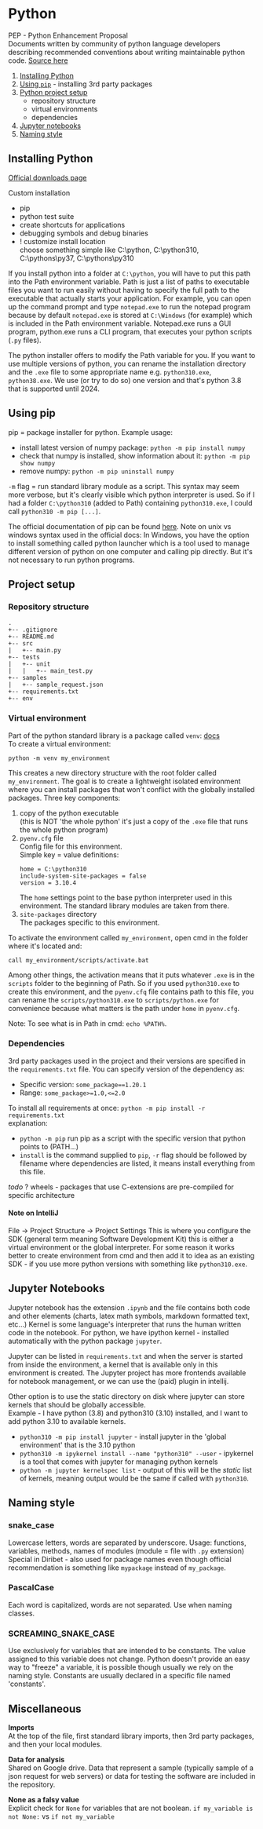 # Python

PEP - Python Enhancement Proposal<br>
Documents written by community of python language developers describing recommended conventions about writing
maintainable python code. 
[Source here](https://peps.python.org/pep-0008/)

1. [Installing Python](#installing-python) 
2. [Using `pip`](#using-pip) - installing 3rd party packages
3. [Python project setup](#project-setup)
    - repository structure
    - virtual environments
    - dependencies
4. [Jupyter notebooks](#jupyter-notebooks) 
5. [Naming style](#naming-style) 


## Installing Python
[Official downloads page](https://www.python.org/downloads/)

Custom installation
- pip
- python test suite
- create shortcuts for applications
- debugging symbols and debug binaries
- ! customize install location<br>
  choose something simple like C:\python, C:\python310, C:\pythons\py37, C:\pythons\py310

If you install python into a folder at `C:\python`, you will have to put this path into the Path environment variable.
Path is just a list of paths to executable files you want to run easily without having to specify the full path to
the executable that actually starts your application. For example, you can open up the command prompt and type 
`notepad.exe` to run the notepad program because by default `notepad.exe` is stored at `C:\Windows` (for example)
which is included in the Path environment variable. Notepad.exe runs a GUI program, python.exe runs a CLI program, that 
executes your python scripts (`.py` files).

The python installer offers to modify the Path variable for you. If you want to use multiple versions of python,
you can rename the installation directory and the `.exe` file to some appropriate name e.g. `python310.exe`,
`python38.exe`. We use (or try to do so) one version and that's python 3.8 that is supported until 2024.

## Using pip
pip = package installer for python.
Example usage:
- install latest version of numpy package: `python -m pip install numpy`
- check that numpy is installed, show information about it: `python -m pip show numpy`
- remove numpy: `python -m pip uninstall numpy`

`-m` flag = run standard library module as a script. This syntax may seem more verbose, but it's clearly visible which
python interpreter is used. So if I had a folder `C:\python310` (added to Path) containing `python310.exe`,
I could call `python310 -m pip [...]`.

The official documentation of pip can be found [here](https://pip.pypa.io/en/stable/).
Note on unix vs windows syntax used in the official docs: In Windows, you have the option to install something called
python launcher which is a tool used to manage different version of python on one computer and calling pip directly.
But it's not necessary to run python programs.

## Project setup

### Repository structure
```
.
+-- .gitignore
+-- README.md
+-- src
|   +-- main.py
+-- tests
|	+-- unit
|	|   +-- main_test.py
+-- samples
|   +-- sample_request.json
+-- requirements.txt
+-- env
```

### Virtual environment
Part of the python standard library is a package called `venv`: [docs](https://docs.python.org/3/library/venv.html)
<br>
To create a virtual environment:
```
python -m venv my_environment
```
This creates a new directory structure with the root folder called `my_environment`. The goal is to create a lightweight
isolated environment where you can install packages that won't conflict with the globally installed packages.
Three key components:
1. copy of the python executable
   <br> (this is NOT 'the whole python' it's just a copy of the `.exe`
   file that runs the whole python program)
2. `pyenv.cfg` file <br>
   Config file for this environment. <br>
   Simple key = value definitions:
    ```
    home = C:\python310
    include-system-site-packages = false
    version = 3.10.4
    ```
   The `home` settings point to the base python interpreter used in this environment. The standard library modules are
   taken from there.
3. `site-packages` directory <br> The packages specific to this environment.

To activate the environment called `my_environment`, open cmd in the folder where it's located and:
```
call my_environment/scripts/activate.bat
```

Among other things, the activation means that it puts whatever `.exe` is in the `scripts` folder to the beginning of Path.
So if you used `python310.exe` to create this environment, and the `pyenv.cfq` file contains path to this file, you can
rename the `scripts/python310.exe` to `scripts/python.exe` for convenience because what matters is the path under `home`
in `pyenv.cfg`.

Note: To see what is in Path in cmd: `echo %PATH%`.

### Dependencies
3rd party packages used in the project and their versions are specified in the `requirements.txt` file.
You can specify version of the dependency as:
* Specific version: `some_package==1.20.1`
* Range: `some_package>=1.0,<=2.0`

To install all requirements at once: `python -m pip install -r requirements.txt`<br>
explanation:
- `python -m pip` run pip as a script with the specific version that python points to (PATH...)
- `install` is the command supplied to `pip`, `-r` flag should be followed by filename where dependencies are listed, 
it means install everything from this file. 

*todo* ? wheels - packages that use C-extensions are pre-compiled for specific architecture 

#### Note on IntelliJ
File -> Project Structure -> Project Settings
This is where you configure the SDK (general term meaning Software Development Kit) this is either a virtual environment 
or the global interpreter. For some reason it works better to create environment from cmd and then add it to idea
as an existing SDK - if you use more python versions with something like `python310.exe`.

## Jupyter Notebooks
Jupyter notebook has the extension `.ipynb` and the file contains both code and other elements (charts, latex math symbols,
markdown formatted text, etc...)
Kernel is some language's interpreter that runs the human written code in the notebook.
For python, we have ipython kernel - installed automatically with the python package `jupyter`.

Jupyter can be listed in `requirements.txt` and when the server is started from inside the environment, a kernel that is
available only in this environment is created. The Jupyter project has more frontends available for notebook management,
or we can use the (paid) plugin in intellij.

Other option is to use the static directory on disk where jupyter can store kernels that should be globally accessible.<br>
Example - I have python (3.8) and python310 (3.10) installed, and I want to add python 3.10 to available kernels.
* `python310 -m pip install jupyter` - install jupyter in the 'global environment' that is the 3.10 python
* `python310 -m ipykernel install --name "python310" --user` - ipykernel is a tool that comes with jupyter for managing python kernels
* `python -m jupyter kernelspec list` - output of this will be the *static* list of kernels, meaning output would be the same 
if called with `python310`.

## Naming style

### snake_case
Lowercase letters, words are separated by underscore.
Usage: functions, variables, methods, names of modules (module = file with `.py` extension)
Special in Diribet - also used for package names even though official recommendation is something like `mypackage`
instead of `my_package`.

### PascalCase
Each word is capitalized, words are not separated. Use when naming classes.

### SCREAMING_SNAKE_CASE
Use exclusively for variables that are intended to be constants. The value assigned to this variable
does not change. Python doesn't provide an easy way to "freeze" a variable, it is possible though usually we rely on
the naming style. Constants are usually declared in a specific file named 'constants'.


## Miscellaneous
**Imports** <br>
At the top of the file, first standard library imports, then 3rd party packages, and then your local modules.

**Data for analysis** <br>
Shared on Google drive. Data that represent a sample (typically sample of a json request for web servers) or data for testing the software
are included in the repository.

**None as a falsy value**<br>
Explicit check for `None` for variables that are not boolean.
`if my_variable is not None:` vs `if not my_variable`







			







